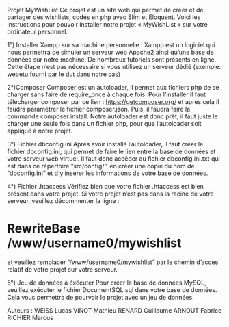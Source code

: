 Projet MyWishList
Ce projet est un site web qui permet de créer et de partager des wishlists, codés en php avec Slim et Eloquent.
Voici les instructions pour pouvoir installer notre projet « MyWishList » sur votre ordinateur personnel.

1°) Installer Xampp sur sa machine personnelle :
Xampp est un logiciel qui nous permettra de simuler un serveur web Apache2 ainsi qu’une base de données sur notre machine. De nombreux tutoriels sont présents en ligne.
Cette étape n’est pas nécessaire si vous utilisez un serveur dédié (exemple: webetu fourni par le dut dans notre cas)

2°)Composer 
Composer est un autoloader, il permet aux fichiers php de se charger sans faire de require_once à chaque fois.
Pour l’installer il faut télécharger composer par ce lien : https://getcomposer.org/ et après cela il faudra paramétrer le fichier composer.json. Puis, il faudra faire la commande composer install.
Notre autoloader est donc prêt, il faut juste le charger une seule fois dans un fichier php, pour que l’autoloader soit appliqué à notre projet.

3°) Fichier dbconfig.ini
Après avoir installé l’autoloader, il faut créer le fichier dbconfig.ini, qui permet de faire le lien entre la base de données et votre serveur web virtuel.
Il faut donc accéder au fichier dbconfig.ini.txt qui est dans ce répertoire “src/config/”, en créer une copie du nom de “dbconfig.ini” et d’y insérer les informations de votre base de données.


4°) Fichier .htaccess
Vérifiez bien que votre fichier .htaccess est bien présent dans votre projet.
Si votre projet n’est pas dans la racine de votre serveur, veuillez décommenter la ligne :
# RewriteBase /www/username0/mywishlist
et veuillez remplacer “/www/username0/mywishlist” par le chemin d’accès relatif de votre projet sur votre serveur.

5°) Jeu de données à éxécuter
Pour créer la base de données MySQL, veuillez exécuter le fichier DocumentSQL.sql dans votre base de données. Cela vous permettra de pourvoir le projet avec un jeu de données.

Auteurs :
WEISS Lucas
VINOT Mathieu
RENARD Guillaume
ARNOUT Fabrice
RICHIER Marcus